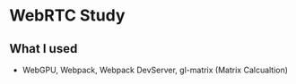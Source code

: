 # WebRTC Study

## What I used

- WebGPU, Webpack, Webpack DevServer, gl-matrix (Matrix Calcualtion)
